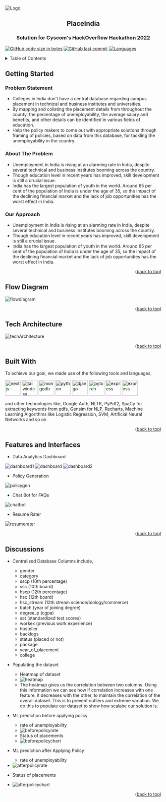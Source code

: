


<!-- PROJECT LOGO -->

<br />
<div><a  href="#top"></a><div/>

<img  src="diagrams/placeIndia.jpg"  alt="Logo" >

  

<h2 align="center">PlaceIndia</h2>

<h3 align="center">Solution for Cyscom's HackOverflow Hackathon 2022</h3>
 
   
[![GitHub code size in bytes](https://img.shields.io/github/languages/code-size/Neerajjr11/Hackoverflow?logo=github&style=for-the-badge)](https://github.com/Neerajjr11/Hackoverflow)
[![GitHub last commit](https://img.shields.io/github/last-commit/Neerajjr11/Hackoverflow?style=for-the-badge&logo=git)](https://github.com/Neerajjr11/Hackoverflow)
[![Languages](https://img.shields.io/github/languages/count/Neerajjr11/Hackoverflow?style=for-the-badge)](https://github.com/Neerajjr11/Hackoverflow)
</br>
  
<!-- TABLE OF CONTENTS -->
<details>
<summary>Table of Contents</summary>
<ol>
<li><a  href="#getting-started">Getting Started</a>
<ul>
<li><a  href="#problem-statement">Problem Statement</a></li>
</ul>
<ul>
<li><a  href="#about-the-problem">About The Problem</a></li>
</ul>
<ul>
<li><a  href="#our-approach">Our Approach</a></li>
</ul>
</li>
<li><a  href="#flow-diagram">Flow Diagram</a></li>
<li><a  href="#tech-architecture">Tech Architecture</a></li>
<li><a  href="#built-with">Built With</a></li>
<li><a  href="#features-and-interfaces">Features and Interfaces</a></li>
<li><a  href="#discussions">Discussions</a></li>
</ol>
</details>


<!-- GETTING STARTED -->
##  Getting Started
###  Problem Statement
* Colleges in India don't have a central database regarding campus placement in technical and business institutes and universities.
* By mapping and collating the placement details from throughout the county, the percentage of unemployability, the average salary and benefits, and other details can be identified in various fields of education.
* Help the policy makers to come out with appropriate solutions through framing of policies, based on data from this database, for tackling the unemployability in the country.
###  About The Problem
* Unemployment in India is rising at an alarming rate in India, despite several technical and business institutes booming across the country.
* Though education level in recent years has improved, skill development is still a crucial issue.
* India has the largest population of youth in the world. Around 65 per cent of the population of India is under the age of 35, so the impact of the declining financial market and the lack of job opportunities has the worst effect in India.

###  Our Approach
* Unemployment in India is rising at an alarming rate in India, despite several technical and business institutes booming across the country.
* Though education level in recent years has improved, skill development is still a crucial issue.
* India has the largest population of youth in the world. Around 65 per cent of the population of India is under the age of 35, so the impact of the declining financial market and the lack of job opportunities has the worst effect in India.
<p align="right">(<a  href="#top">back to top</a>)</p>

  
  
  

<!-- ARCHITECTURE DIAGRAMS -->

##  Flow Diagram

<img  src="diagrams/flowDiagram.jpg"  alt="flowdiagram" >

<p align="right">(<a  href="#top">back to top</a>)</p>

  

<!-- ARCHITECTURE DIAGRAMS -->

##  Tech Architecture

<img  src="diagrams/techArch.jpg"  alt="techArchitecture">

<p align="right">(<a  href="#top">back to top</a>)</p>

##  Built With
To achieve our goal, we made use of the following tools and languages,
<p align="left">
<img  src="https://raw.githubusercontent.com/devicons/devicon/master/icons/nextjs/nextjs-original-wordmark.svg"  alt="nextjs"  width="50"  height="50"/> 
 <img  src="https://raw.githubusercontent.com/devicons/devicon/master/icons/tailwindcss/tailwindcss-original-wordmark.svg"  alt="tailwindcss"  width="50"  height="50"/> <img  src="https://raw.githubusercontent.com/devicons/devicon/master/icons/mongodb/mongodb-original-wordmark.svg"  alt="mongodb"  width="50"  height="50"/>  <img  src="https://raw.githubusercontent.com/devicons/devicon/master/icons/python/python-original-wordmark.svg"  alt="python"  width="50"  height="50"/>  <img  src="https://raw.githubusercontent.com/devicons/devicon/master/icons/django/django-plain.svg"  alt="django"  width="50"  height="50"/> <img  src="https://raw.githubusercontent.com/devicons/devicon/master/icons/pytorch/pytorch-original-wordmark.svg"  alt="pytorch"  width="50"  height="50"/>  <img  src="https://raw.githubusercontent.com/devicons/devicon/master/icons/pandas/pandas-original-wordmark.svg"  alt="express"  width="50"  height="50"/> <img  src="https://raw.githubusercontent.com/devicons/devicon/master/icons/numpy/numpy-original-wordmark.svg"  alt="express"  width="50"  height="50"/>  
 <p>
 and other technologies like,
 Google Auth, NLTK, PyPdf2, SpaCy for extracting keywords from pdfs, Gensim for NLP, Recharts, Machine Learning Algorithms like Logistic Regression, SVM, Artificial Neural Networks and so on.
 <p/>
<p align="right">(<a  href="#top">back to top</a>)</p>

##  Features and Interfaces
* Data Analytics Dashboard
<img  src="diagrams/dashboard1.jpeg"  alt="dashboard1">
<img  src="diagrams/dashboard.jpeg"  alt="dashboard">
<img  src="diagrams/dashboard2.jpeg"  alt="dashboard2">

* Policy Generation
<img  src="diagrams/policygen.jpeg"  alt="policygen">

* Chat Bot for FAQs
<img  src="diagrams/chatbot.jpeg"  alt="chatbot">

* Resume Rater
<img  src="diagrams/resumerater.jpeg"  alt="resumerater">

<p align="right">(<a  href="#top">back to top</a>)</p>
<!-- DISCUSSIONS -->

##  Discussions
- Centralized Database
  Columns include,
  - gender
  - category
  - sscp (10th percentage)
  - ssc (10th board)
  - hscp (12th percentage)
  - hsc (12th board)
  - hsc_stream (12th stream science/biology/commerce)
  - batch (year of joining degree)
  - degree_p (cgpa)
  - sat (standardized test scores)
  - workex (previous work experience)
  - hosteller 
  - backlogs
  - status (placed or not)
  - package
  - year_of_placement
  - college

- Populating the dataset
  - Heatmap of dataset
  - <img  src="diagrams/heatmap.png"  alt="heatmap">
  - The heatmap gives us the correlation between two columns. Using this information we can see how if correlation increases with one feature, it decreases with the other, to maintain the correlation of the overall dataset. This is to prevent outliers and extreme variation. We do this to populate our dataset to show how scalabe our solution is.
  
- ML prediction before applying policy
  - rate of unemployability
  - <img  src="diagrams/cli1.png"  alt="beforepolicyrate">
  - Status of placements
  - <img  src="diagrams/guio1.png"  alt="beforepolicychart">

 - ML prediction after Applying Policy
   - rate of unemployability
  - <img  src="diagrams/clio2.png"  alt="afterpolicyrate">
  - Status of placements
  - <img  src="diagrams/guio2.png"  alt="afterpolicychart">

 <p align="right">(<a  href="#top">back to top</a>)</p>
  
